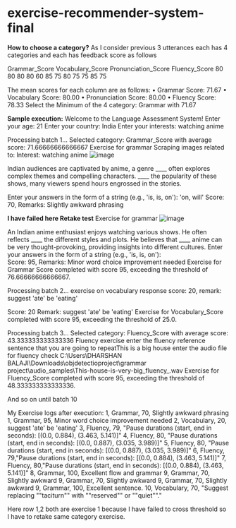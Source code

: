 # exercise-recommender-system-final

**How to choose a category?**
As I consider previous 3 utterances each has 4 categories and each has feedback score 
as follows

Grammar_Score	Vocabulary_Score	Pronunciation_Score	Fluency_Score
80	80	80	80
60	85	75	80
75	75	85	75

The mean scores for each column are as follows:
•	Grammar Score: 71.67
•	Vocabulary Score: 80.00
•	Pronunciation Score: 80.00
•	Fluency Score: 78.33
Select the Minimum of the 4 category:
Grammar with 71.67



**Sample execution:**
Welcome to the Language Assessment System!
Enter your age: 21
Enter your country: India
Enter your interests: watching anime

Processing batch 1...
Selected category: Grammar_Score with average score: 71.66666666666667
Exercise for grammar
Scraping images related to:  Interest: watching anime
 ![image](https://github.com/user-attachments/assets/3d9f27ed-16b4-4c9d-af78-0696de75e18e)

Indian audiences are captivated by anime, a genre ____ often explores complex themes and compelling characters.  ____ the popularity of these shows, many viewers spend hours engrossed in the stories.

Enter your answers in the form of a string (e.g., 'is, is, on'): 'on, will'
Score: 70, Remarks: Slightly awkward phrasing

**I have failed here
Retake test**
Exercise for grammar
 ![image](https://github.com/user-attachments/assets/b8aab06f-68da-4f24-a5f7-11f7676aa424)

An Indian anime enthusiast enjoys watching various shows.  He often reflects ____ the different styles and plots.  He believes that ____ anime can be very thought-provoking, providing insights into different cultures.
Enter your answers in the form of a string (e.g., 'is, is, on'):    
Score: 95, Remarks: Minor word choice improvement needed
Exercise for Grammar Score completed with score 95, exceeding the threshold of 76.66666666666667.

Processing batch 2...
exercise on vocabulary
response score: 20, remark: suggest 'ate' be 'eating' 

Score: 20
Remark: suggest 'ate' be 'eating'
Exercise for Vocabulary_Score completed with score 95, exceeding the threshold of 25.0.

Processing batch 3...
Selected category: Fluency_Score with average score: 43.333333333333336
Fluency exercise
enter the fluency reference sentence that you are going to repeatThis is a big house
enter the audio file for fluency check C:\Users\DHARSHAN BALAJI\Downloads\objdetectioproject\grammar project\audio_samples\This-house-is-very-big_fluency_.wav
Exercise for Fluency_Score completed with score 95, exceeding the threshold of 48.333333333333336.

And so on until batch 10

My Exercise logs after execution:
1, Grammar, 70, Slightly awkward phrasing
1, Grammar, 95, Minor word choice improvement needed
2, Vocabulary, 20, suggest 'ate' be 'eating'
3, Fluency, 79, "Pause durations (start, end in seconds): [(0.0, 0.884), (3.463, 5.141)]"
4, Fluency, 80, "Pause durations (start, end in seconds): [(0.0, 0.887), (3.035, 3.989)]"
5, Fluency, 80, "Pause durations (start, end in seconds): [(0.0, 0.887), (3.035, 3.989)]"
6, Fluency, 79,"Pause durations (start, end in seconds): [(0.0, 0.884), (3.463, 5.141)]"
7, Fluency, 80,"Pause durations (start, end in seconds): [(0.0, 0.884), (3.463, 5.141)]"
8, Grammar, 100, Excellent flow and grammar
9, Grammar, 70, Slightly awkward
9, Grammar, 70, Slightly awkward
9, Grammar, 70, Slightly awkward
9, Grammar, 100, Excellent sentence.
10, Vocabulary, 70, "Suggest replacing ""taciturn"" with ""reserved"" or ""quiet""."

Here row 1,2 both are exercise 1 because I have failed to cross threshold so I have to retake same category exercise.

